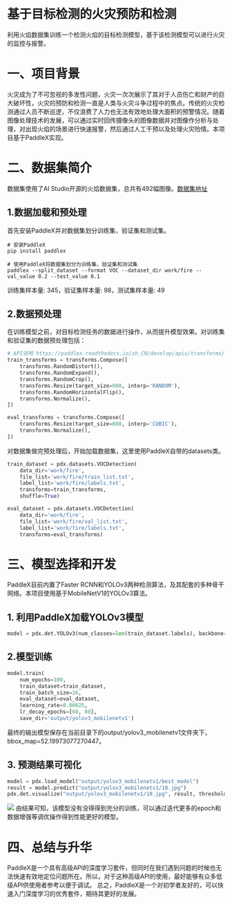 # 基于目标检测的火灾预防和检测

利用火焰数据集训练一个检测火焰的目标检测模型，基于该检测模型可以进行火灾的监控与报警。

# 一、项目背景

火灾成为了不可忽视的多发性问题，火灾一次次展示了其对于人员伤亡和财产的巨大破坏性，火灾的预防和检测一直是人类与火灾斗争过程中的焦点。传统的火灾检测通过人员不断巡逻，不仅浪费了人力也无法有效地处理大面积的预警情况。随着图像处理技术的发展，可以通过实时回传摄像头的图像数据并对图像作分析与处理，对出现火焰的场景进行快速报警，然后通过人工干预以及处理火灾险情。本项目基于PaddleX实现。

# 二、数据集简介

数据集使用了AI Studio开源的火焰数据集，总共有492幅图像。[数据集地址](https://aistudio.baidu.com/aistudio/datasetdetail/103743)

## 1.数据加载和预处理

首先安装PaddleX并对数据集划分训练集，验证集和测试集。
```shell
# 安装PaddleX
pip install paddlex

# 使用PaddleX将数据集划分为训练集，验证集和测试集
paddlex --split_dataset --format VOC --dataset_dir work/fire --val_value 0.2 --test_value 0.1
```

训练集样本量: 345，验证集样本量: 98，测试集样本量: 49


## 2.数据预处理
在训练模型之前，对目标检测任务的数据进行操作，从而提升模型效果。对训练集和验证集的数据预处理包括：
```python
# API说明 https://paddlex.readthedocs.io/zh_CN/develop/apis/transforms/det_transforms.html
train_transforms = transforms.Compose([
    transforms.RandomDistort(),
    transforms.RandomExpand(),
    transforms.RandomCrop(),
    transforms.Resize(target_size=608, interp='RANDOM'),
    transforms.RandomHorizontalFlip(),
    transforms.Normalize(),
])

eval_transforms = transforms.Compose([
    transforms.Resize(target_size=608, interp='CUBIC'),
    transforms.Normalize(),
])
```
对数据集做完预处理后，开始加载数据集，这里使用PaddleX自带的datasets类。
```python
train_dataset = pdx.datasets.VOCDetection(
    data_dir='work/fire',
    file_list='work/fire/train_list.txt',
    label_list='work/fire/labels.txt',
    transforms=train_transforms,
    shuffle=True)

eval_dataset = pdx.datasets.VOCDetection(
    data_dir='work/fire',
    file_list='work/fire/val_list.txt',
    label_list='work/fire/labels.txt',
    transforms=eval_transforms)
```


# 三、模型选择和开发

PaddleX目前内置了Faster RCNN和YOLOv3两种检测算法，及其配套的多种骨干网络。本项目使用基于MobileNetV1的YOLOv3算法。

## 1. 利用PaddleX加载YOLOv3模型
```python
model = pdx.det.YOLOv3(num_classes=len(train_dataset.labels), backbone='MobileNetV1')
```
## 2.模型训练

```python
model.train(
    num_epochs=100,				
    train_dataset=train_dataset,
    train_batch_size=16,
    eval_dataset=eval_dataset,
    learning_rate=0.00025,
    lr_decay_epochs=[60, 80],
    save_dir='output/yolov3_mobilenetv1')
```
最终的输出模型保存在当前目录下的output/yolov3_mobilenetv1文件夹下，bbox_map=52.19973077270447。

## 3. 预测结果可视化
```python
model = pdx.load_model("output/yolov3_mobilenetv1/best_model")
result = model.predict("output/yolov3_mobilenetv1/10.jpg")
pdx.det.visualize("output/yolov3_mobilenetv1/10.jpg", result, threshold=0.1, save_dir="output/yolov3_mobilenetv1")
```
<img src="work/visualize_10.jpg">
由结果可知，该模型没有没得得到充分的训练，可以通过迭代更多的epoch和数据增强等调优操作得到性能更好的模型。

# 四、总结与升华

PaddleX是一个具有高级API的深度学习套件，但同时在我们遇到问题的时候也无法快速有效地定位问题所在。所以，对于这种高级API的使用，最好能够有众多低级API供使用者参考以便于调试。
总之，PaddleX是一个对初学者友好的，可以快速入门深度学习的优秀套件，期待其更好的发展。
